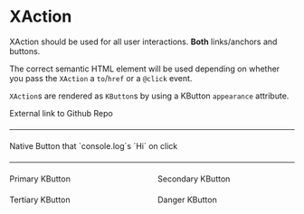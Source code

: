 # XAction

XAction should be used for all user interactions. **Both** links/anchors and buttons.

The correct semantic HTML element will be used depending on whether you pass
the `XAction` a `to`/`href` or a `@click` event.

`XAction`s are rendered as `KButton`s by using a KButton `appearance` attribute.

<Story height="320">
  <XAction
    href="http://github.com/kumahq/kuma-gui"
  >
    External link to Github Repo
  </XAction>
  <hr style="margin: 20px auto;" />
  <XAction
    @click="() => console.log('Hi')"
  >
    Native Button that `console.log`s `Hi` on click
  </XAction>
  <hr style="margin: 20px auto;" />
  <div style="display: grid;gap: 20px;grid-template-columns: repeat(2, calc(50% - 10px));">
    <XAction
      appearance="primary"
      @click="() => console.log('Hi')"
    >
      Primary KButton
    </XAction>
    <XAction
      appearance="secondary"
      :to="{ name: '' }"
    >
      Secondary KButton
    </XAction>
    <XAction
      appearance="tertiary"
      @click="() => console.log('Hi')"
    >
      Tertiary KButton
    </XAction>
    <XAction
      appearance="danger"
      @click="() => console.log('Hi')"
    >
      Danger KButton
    </XAction>

  </div>
</Story>
